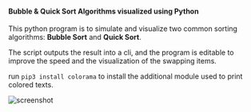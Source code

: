 #### Bubble & Quick Sort Algorithms visualized using Python

This python program is to simulate and visualize two common sorting algorithms: **Bubble Sort** and **Quick Sort**.

The script outputs the result into a cli, and the program is editable to improve the speed and the visualization of the swapping items.

run `pip3 install colorama` to install the additional module used to print colored texts.

![screenshot](https://user-images.githubusercontent.com/9444085/155364898-8df043ff-cd21-457e-9918-827964d1b06c.png)
